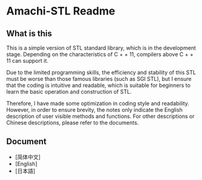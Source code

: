# Amachi-STL Readme

## What is this

This is a simple version of STL standard library, which is in the development stage. Depending on the characteristics of C + + 11, compilers above C + + 11 can support it.

Due to the limited programming skills, the efficiency and stability of this STL must be worse than those famous libraries (such as SGI STL), but I ensure that the coding is intuitive and readable, which is suitable for beginners to learn the basic operation and construction of STL.

Therefore, I have made some optimization in coding style and readability. However, in order to ensure brevity, the notes only indicate the English description of user visible methods and functions. For other descriptions or Chinese descriptions, please refer to the documents.

## Document

- [简体中文]
- [English]
- [日本語]